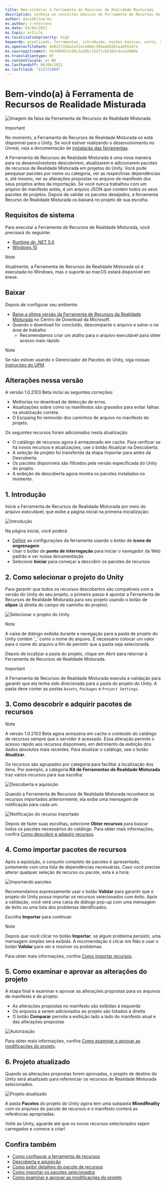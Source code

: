 ```yaml
---
title: Bem-vindo(a) à Ferramenta de Recursos de Realidade Misturada
description: Conheça os conceitos básicos da Ferramenta de Recursos de MR para desenvolvimento do HoloLens e da VR.
author: davidkline-ms
ms.author: v-hferrone
ms.date: 03/04/2021
ms.topic: article
ms.localizationpriority: high
keywords: atualizado, ferramentas, introdução, noções básicas, unity, visual studio, kit de ferramentas, headset de realidade misturada, headset do windows mixed reality, headset de realidade virtual, instalação, Windows, HoloLens, emulador, unreal, openxr
ms.openlocfilehash: 4e822f2dda2a314ce06bc394a4d92b1aa6953af3
ms.sourcegitcommit: 943489923c69c3a28bc152f1cb516dcdcea2880a
ms.translationtype: HT
ms.contentlocale: pt-BR
ms.lasthandoff: 06/09/2021
ms.locfileid: "111772409"
---
```

# <a name="welcome-to-the-mixed-reality-feature-tool"></a>Bem-vindo(a) à Ferramenta de Recursos de Realidade Misturada

![Imagem da faixa da Ferramenta de Recursos de Realidade Misturada](images/feature-tool-banner.png)

> [!IMPORTANT]
> No momento, a Ferramenta de Recursos de Realidade Misturada só está disponível para o Unity. Se você estiver realizando o desenvolvimento no Unreal, veja a documentação de [instalação das ferramentas](../install-the-tools.md).

A Ferramenta de Recursos de Realidade Misturada é uma nova maneira para os desenvolvedores descobrirem, atualizarem e adicionarem pacotes de recursos de Realidade Misturada em projetos do Unity. Você pode pesquisar pacotes por nome ou categoria, ver as respectivas dependências e, até mesmo, ver as alterações propostas no arquivo de manifesto dos seus projetos antes da importação. Se você nunca trabalhou com um arquivo de manifesto antes, é um arquivo JSON que contém todos os seus pacotes de projetos. Depois de validar os pacotes desejados, a ferramenta Recurso de Realidade Misturada os baixará no projeto de sua escolha.

## <a name="system-requirements"></a>Requisitos de sistema

Para executar a Ferramenta de Recursos de Realidade Misturada, você precisará do seguinte:

* [Runtime do .NET 5.0](https://dotnet.microsoft.com/download/dotnet/5.0)
* [Windows 10](https://www.microsoft.com/software-download/windows10ISO)

> [!NOTE]
> Atualmente, a Ferramenta de Recursos de Realidade Misturada só é executada no Windows, mas o suporte ao macOS estará disponível em breve.

## <a name="download"></a>Baixar

Depois de configurar seu ambiente:

* [Baixe a última versão da Ferramenta de Recursos da Realidade Misturada](https://aka.ms/MRFeatureTool) no Centro de Download da Microsoft.
* Quando o download for concluído, descompacte o arquivo e salve-o na área de trabalho
    * Recomendamos criar um atalho para o arquivo executável para obter acesso mais rápido

> [!NOTE]
> Se não estiver usando o Gerenciador de Pacotes do Unity, siga nossas [instruções do UPM](/windows/mixed-reality/mrtk-unity/configuration/usingupm#managing-mixed-reality-features-with-the-unity-package-manager).

## <a name="changes-in-this-release"></a>Alterações nessa versão

A versão 1.0.2103 Beta inclui as seguintes correções:

* Melhorias no download de detecção de erros.
* Atualizações sobre como os manifestos são gravados para evitar falhas na atualização correta.
* O Escpaing foi removido dos caminhos de arquivo no manifesto do projeto.

Os seguintes recursos foram adicionados nesta atualização:

* O catálogo de recursos agora é armazenado em cache. Para verificar se há novos recursos e atualizações, use o botão Atualizar na Descoberta.
* A seleção de projeto foi transferida da etapa Importar para antes da Descoberta.
* Os pacotes disponíveis são filtrados pela versão especificada do Unity do projeto.
* A exibição de descoberta agora mostra os pacotes instalados no momento.

## <a name="1-getting-started"></a>1. Introdução

Inicie a Ferramenta de Recursos de Realidade Misturada por meio do arquivo executável, que exibe a página inicial na primeira inicialização:

![Introdução](images/FeatureToolStart.png)

Na página inicial, você poderá:

* [Definir](configuring-feature-tool.md) as configurações da ferramenta usando o botão de **ícone de engrenagem**
* Usar o botão de **ponto de interrogação** para iniciar o navegador da Web padrão e ver nossa documentação
* Selecione **Iniciar** para começar a descobrir os pacotes de recursos

## <a name="2-selecting-your-unity-project"></a>2. Como selecionar o projeto do Unity

Para garantir que todos os recursos descobertos são compatíveis com a versão do Unity do seu projeto, o primeiro passo é apontar a Ferramenta de Recursos de Realidade Misturada para seu projeto usando o botão de **elipse** (à direita do campo de caminho do projeto).

![Selecionar o projeto do Unity](images/FeatureToolSelectUnityProject.png)

> [!NOTE]
> A caixa de diálogo exibida durante a navegação para a pasta de projeto do Unity contém '_' como o nome do arquivo. É necessário colocar um valor para o nome do arquivo a fim de permitir que a pasta seja selecionada.

Depois de localizar a pasta do projeto, clique em Abrir para retornar à Ferramenta de Recursos de Realidade Misturada.

> [!IMPORTANT]
> A Ferramenta de Recursos de Realidade Misturada executa a validação para garantir que ela tenha sido direcionada para a pasta do projeto do Unity. A pasta deve conter as pastas `Assets`, `Packages` e `Project Settings`.

## <a name="3-discovering-and-acquiring-feature-packages"></a>3. Como descobrir e adquirir pacotes de recursos

> [!NOTE]
> A versão 1.0.2103 Beta agora armazena em cache o conteúdo do catálogo de recursos sempre que o servidor é acessado. Essa alteração permite o acesso rápido aos recursos disponíveis, em detrimento da exibição dos dados absolutos mais recentes. Para atualizar o catálogo, use o botão **Atualizar**.

Os recursos são agrupados por categoria para facilitar a localização dos itens. Por exemplo, a categoria **Kit de Ferramentas de Realidade Misturada** traz vários recursos para sua escolha:

![Descoberta e aquisição](images/FeatureToolDiscovery.png)

Quando a Ferramenta de Recursos de Realidade Misturada reconhece os recursos importados anteriormente, ela exibe uma mensagem de notificação para cada um.

![Notificação do recurso importado](images/feature-tool-imported-note.png)


Depois de fazer suas escolhas, selecione **Obter recursos** para buscar todos os pacotes necessários do catálogo. Para obter mais informações, confira [Como descobrir e adquirir recursos](discovering-features.md).

## <a name="4-importing-feature-packages"></a>4. Como importar pacotes de recursos

Após a aquisição, o conjunto completo de pacotes é apresentado, juntamente com uma lista de dependências necessárias. Caso você precise alterar qualquer seleção de recurso ou pacote, esta é a hora:

![Importando pacotes](images/FeatureToolImport.png)

Recomendamos expressamente usar o botão **Validar** para garantir que o projeto do Unity possa importar os recursos selecionados com êxito. Após a validação, você verá uma caixa de diálogo pop-up com uma mensagem de êxito ou uma lista dos problemas identificados.

Escolha **Importar** para continuar.

> [!NOTE]
> Depois que você clicar no botão **Importar**, se algum problema persistir, uma mensagem simples será exibida. A recomendação é clicar em Não e usar o botão **Validar** para ver e resolver os problemas.

Para obter mais informações, confira [Como importar recursos](importing-features.md).

## <a name="5-reviewing-and-approving-project-changes"></a>5. Como examinar e aprovar as alterações do projeto

A etapa final é examinar e aprovar as alterações propostas para os arquivos de manifesto e de projeto:

* As alterações propostas no manifesto são exibidas à esquerda
* Os arquivos a serem adicionados ao projeto são listados à direita
* O botão **Comparar** permite a exibição lado a lado do manifesto atual e das alterações propostas

![Autorização](images/FeatureToolApprovalRequest.png)

Para obter mais informações, confira [Como examinar e aprovar as modificações do projeto](reviewing-changes.md).

## <a name="6-project-updated"></a>6. Projeto atualizado

Quando as alterações propostas forem aprovadas, o projeto de destino do Unity será atualizado para referenciar os recursos de Realidade Misturada selecionados.

![Projeto atualizado](images/FeatureToolProjectUpdated.png)

A pasta **Pacotes** do projeto do Unity agora tem uma subpasta **MixedReality** com os arquivos do pacote de recursos e o manifesto conterá as referências apropriadas.

Volte ao Unity, aguarde até que os novos recursos selecionados sejam carregados e comece a criar!

## <a name="see-also"></a>Confira também

- [Como configurar a ferramenta de recursos](configuring-feature-tool.md)
- [Descoberta e aquisição](discovering-features.md)
- [Como exibir detalhes do pacote de recursos](viewing-package-details.md)
- [Como importar os pacotes selecionados](importing-features.md)
- [Como examinar e aprovar as modificações do projeto](reviewing-changes.md)